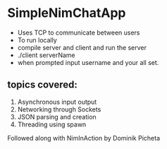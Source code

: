 # SimpleNimChatApp
* Uses TCP to communicate between users
* To run locally
* compile server and client and run the server
* ./client serverName
* when prompted input username and your all set.

## topics covered:
1. Asynchronous input output
2. Networking through Sockets
3. JSON parsing and creation
4. Threading using spawn


Followed along with NimInAction by Dominik Picheta